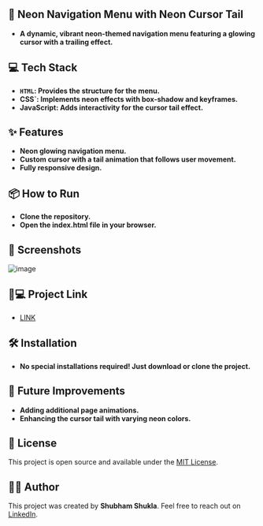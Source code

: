 ## 🌟 Neon Navigation Menu with Neon Cursor Tail
- **A dynamic, vibrant neon-themed navigation menu featuring a glowing cursor with a trailing effect.**

## 💻 Tech Stack
- **`HTML`: Provides the structure for the menu.**
- **CSS`: Implements neon effects with box-shadow and keyframes.**
- **JavaScript: Adds interactivity for the cursor tail effect.**

## ✨ Features
- **Neon glowing navigation menu.**
- **Custom cursor with a tail animation that follows user movement.**
- **Fully responsive design.**

## 📦 How to Run
- **Clone the repository.**
- **Open the index.html file in your browser.**

## 📲 Screenshots
![image](https://github.com/user-attachments/assets/f47e864d-91ef-4dba-9949-63ee761dbe95)

##  🐙💻 Project Link
- [LINK](https://neonnegivate.netlify.app/)


## 🛠️ Installation
- **No special installations required! Just download or clone the project.**

## 🌈 Future Improvements
- **Adding additional page animations.**
- **Enhancing the cursor tail with varying neon colors.**
## 📝 License
This project is open source and available under the [MIT License](LICENSE).

## 👨‍💻 Author
This project was created by **Shubham Shukla**. Feel free to reach out on [LinkedIn](https://www.linkedin.com/in/shubham-shukla-62095032a/).
